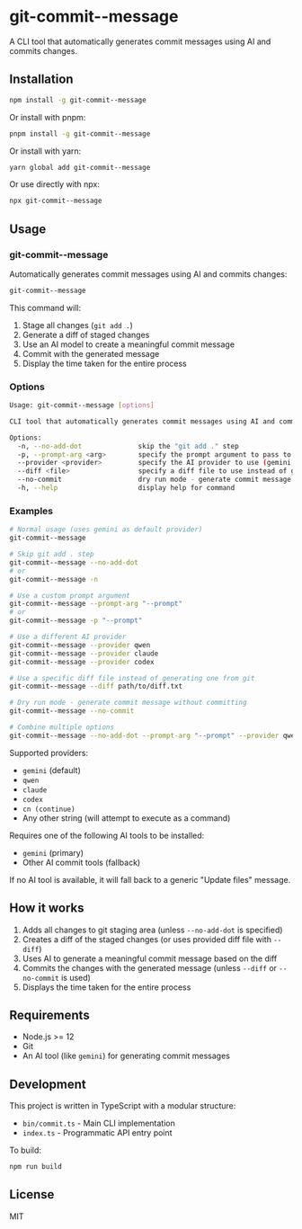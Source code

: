 # git-commit--message

A CLI tool that automatically generates commit messages using AI and commits changes.

## Installation

```bash
npm install -g git-commit--message
```

Or install with pnpm:

```bash
pnpm install -g git-commit--message
```

Or install with yarn:

```bash
yarn global add git-commit--message
```

Or use directly with npx:

```bash
npx git-commit--message
```

## Usage

### git-commit--message

Automatically generates commit messages using AI and commits changes:

```bash
git-commit--message
```

This command will:
1. Stage all changes (`git add .`)
2. Generate a diff of staged changes
3. Use an AI model to create a meaningful commit message
4. Commit with the generated message
5. Display the time taken for the entire process

### Options

```bash
Usage: git-commit--message [options]

CLI tool that automatically generates commit messages using AI and commits changes

Options:
  -n, --no-add-dot              skip the "git add ." step
  -p, --prompt-arg <arg>        specify the prompt argument to pass to the AI tool (default: "-p")
  --provider <provider>         specify the AI provider to use (gemini, qwen, claude, codex, continue, or any string) (default: "gemini")
  --diff <file>                 specify a diff file to use instead of generating one from git
  --no-commit                   dry run mode - generate commit message without committing
  -h, --help                    display help for command
```

### Examples

```bash
# Normal usage (uses gemini as default provider)
git-commit--message

# Skip git add . step
git-commit--message --no-add-dot
# or
git-commit--message -n

# Use a custom prompt argument
git-commit--message --prompt-arg "--prompt"
# or
git-commit--message -p "--prompt"

# Use a different AI provider
git-commit--message --provider qwen
git-commit--message --provider claude
git-commit--message --provider codex

# Use a specific diff file instead of generating one from git
git-commit--message --diff path/to/diff.txt

# Dry run mode - generate commit message without committing
git-commit--message --no-commit

# Combine multiple options
git-commit--message --no-add-dot --prompt-arg "--prompt" --provider qwen --no-commit
```

Supported providers:
- `gemini` (default)
- `qwen`
- `claude`
- `codex`
- `cn (continue)`
- Any other string (will attempt to execute as a command)

Requires one of the following AI tools to be installed:
- `gemini` (primary)
- Other AI commit tools (fallback)

If no AI tool is available, it will fall back to a generic "Update files" message.

## How it works

1. Adds all changes to git staging area (unless `--no-add-dot` is specified)
2. Creates a diff of the staged changes (or uses provided diff file with `--diff`)
3. Uses AI to generate a meaningful commit message based on the diff
4. Commits the changes with the generated message (unless `--diff` or `--no-commit` is used)
5. Displays the time taken for the entire process

## Requirements

- Node.js >= 12
- Git
- An AI tool (like `gemini`) for generating commit messages

## Development

This project is written in TypeScript with a modular structure:
- `bin/commit.ts` - Main CLI implementation
- `index.ts` - Programmatic API entry point

To build:

```bash
npm run build
```

## License

MIT